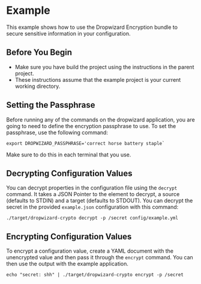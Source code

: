 # Example

This example shows how to use the Dropwizard Encryption bundle to secure sensitive information in your configuration.

## Before You Begin

- Make sure you have build the project using the instructions in the parent project.  
- These instructions assume that the example project is your current working directory.

## Setting the Passphrase

Before running any of the commands on the dropwizard application, you are going to need to define the encryption passphrase to use.  To set the passphrase, use the following command:

```
export DROPWIZARD_PASSPHRASE='correct horse battery staple`
```
Make sure to do this in each terminal that you use.

## Decrypting Configuration Values

You can decrypt properties in the configuration file using the `decrypt` command.  It takes a JSON Pointer to the element to decrypt, a source (defaults to STDIN) and a target (defaults to STDOUT).  You can decrypt the secret in the provided `example.json` configuration with this command:

```
./target/dropwizard-crypto decrypt -p /secret config/example.yml
```

## Encrypting Configuration Values

To encrypt a configuration value, create a YAML document with the unencrypted value and then pass it through the `encrypt` command.  You can then use the output with the example application.

```
echo "secret: shh" | ./target/dropwizard-crypto encrypt -p /secret
```
